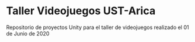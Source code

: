 # Taller Videojuegos UST-Arica
 Repositorio de proyectos Unity para el taller de videojuegos realizado el 01 de Junio de 2020

